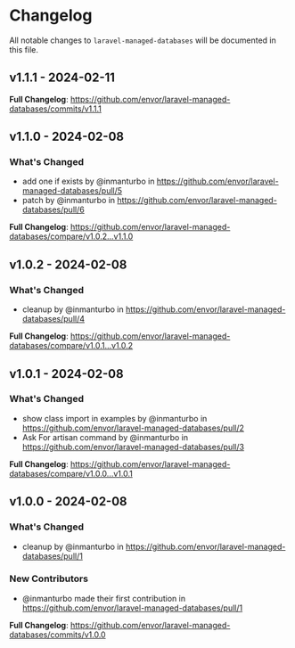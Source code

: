 # Changelog

All notable changes to `laravel-managed-databases` will be documented in this file.

## v1.1.1 - 2024-02-11

**Full Changelog**: https://github.com/envor/laravel-managed-databases/commits/v1.1.1

## v1.1.0 - 2024-02-08

### What's Changed

* add one if exists by @inmanturbo in https://github.com/envor/laravel-managed-databases/pull/5
* patch by @inmanturbo in https://github.com/envor/laravel-managed-databases/pull/6

**Full Changelog**: https://github.com/envor/laravel-managed-databases/compare/v1.0.2...v1.1.0

## v1.0.2 - 2024-02-08

### What's Changed

* cleanup by @inmanturbo in https://github.com/envor/laravel-managed-databases/pull/4

**Full Changelog**: https://github.com/envor/laravel-managed-databases/compare/v1.0.1...v1.0.2

## v1.0.1 - 2024-02-08

### What's Changed

* show class import in examples by @inmanturbo in https://github.com/envor/laravel-managed-databases/pull/2
* Ask For artisan command by @inmanturbo in https://github.com/envor/laravel-managed-databases/pull/3

**Full Changelog**: https://github.com/envor/laravel-managed-databases/compare/v1.0.0...v1.0.1

## v1.0.0 - 2024-02-08

### What's Changed

* cleanup by @inmanturbo in https://github.com/envor/laravel-managed-databases/pull/1

### New Contributors

* @inmanturbo made their first contribution in https://github.com/envor/laravel-managed-databases/pull/1

**Full Changelog**: https://github.com/envor/laravel-managed-databases/commits/v1.0.0
